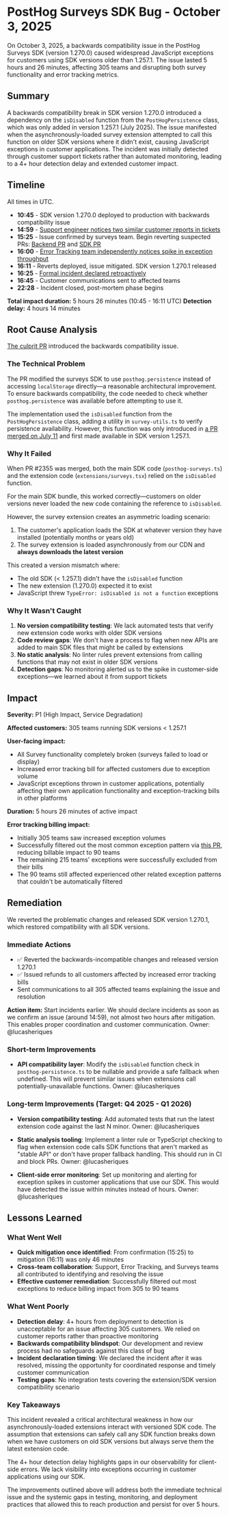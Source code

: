 # PostHog Surveys SDK Bug - October 3, 2025

On October 3, 2025, a backwards compatibility issue in the PostHog Surveys SDK (version 1.270.0) caused widespread JavaScript exceptions for customers using SDK versions older than 1.257.1. The issue lasted 5 hours and 26 minutes, affecting 305 teams and disrupting both survey functionality and error tracking metrics.

## Summary

A backwards compatibility break in SDK version 1.270.0 introduced a dependency on the `isDisabled` function from the `PostHogPersistence` class, which was only added in version 1.257.1 (July 2025). The issue manifested when the asynchronously-loaded survey extension attempted to call this function on older SDK versions where it didn't exist, causing JavaScript exceptions in customer applications. The incident was initially detected through customer support tickets rather than automated monitoring, leading to a 4+ hour detection delay and extended customer impact.

## Timeline

All times in UTC.

- **10:45** - SDK version 1.270.0 deployed to production with backwards compatibility issue
- **14:59** - [Support engineer notices two similar customer reports in tickets](https://posthog.slack.com/archives/C075D3C5HST/p1759503579040139)
- **15:25** - Issue confirmed by surveys team. Begin reverting suspected PRs: [Backend PR](https://github.com/PostHog/posthog/pull/39108/files) and [SDK PR](https://github.com/PostHog/posthog-js/pull/2397)
- **16:00** - [Error Tracking team independently notices spike in exception throughput](https://posthog.slack.com/archives/C087FAT5FK5/p1759507228619759)
- **16:11** - Reverts deployed, issue mitigated. SDK version 1.270.1 released
- **16:25** - [Formal incident declared retroactively](https://posthog.slack.com/archives/C09JR5WV0JG/p1759508704952599)
- **16:45** - Customer communications sent to affected teams
- **22:28** - Incident closed, post-mortem phase begins

**Total impact duration:** 5 hours 26 minutes (10:45 - 16:11 UTC)
**Detection delay:** 4 hours 14 minutes

## Root Cause Analysis

[The culprit PR](https://github.com/PostHog/posthog-js/pull/2355) introduced the backwards compatibility issue.

### The Technical Problem

The PR modified the surveys SDK to use `posthog.persistence` instead of accessing `localStorage` directly—a reasonable architectural improvement. To ensure backwards compatibility, the code needed to check whether `posthog.persistence` was available before attempting to use it.

The implementation used the `isDisabled` function from the `PostHogPersistence` class, adding a utility in `survey-utils.ts` to verify persistence availability. However, this function was only introduced in [a PR merged on July 11](https://github.com/PostHog/posthog-js/pull/2082) and first made available in SDK version 1.257.1.

### Why It Failed

When PR #2355 was merged, both the main SDK code (`posthog-surveys.ts`) and the extension code (`extensions/surveys.tsx`) relied on the `isDisabled` function.

For the main SDK bundle, this worked correctly—customers on older versions never loaded the new code containing the reference to `isDisabled`.

However, the survey extension creates an asymmetric loading scenario:

1. The customer's application loads the SDK at whatever version they have installed (potentially months or years old)
2. The survey extension is loaded asynchronously from our CDN and **always downloads the latest version**

This created a version mismatch where:

- The old SDK (< 1.257.1) didn't have the `isDisabled` function
- The new extension (1.270.0) expected it to exist
- JavaScript threw `TypeError: isDisabled is not a function` exceptions

### Why It Wasn't Caught

1. **No version compatibility testing**: We lack automated tests that verify new extension code works with older SDK versions
2. **Code review gaps**: We don't have a process to flag when new APIs are added to main SDK files that might be called by extensions
3. **No static analysis**: No linter rules prevent extensions from calling functions that may not exist in older SDK versions
4. **Detection gaps**: No monitoring alerted us to the spike in customer-side exceptions—we learned about it from support tickets

## Impact

**Severity:** P1 (High Impact, Service Degradation)

**Affected customers:** 305 teams running SDK versions < 1.257.1

**User-facing impact:**

- All Survey functionality completely broken (surveys failed to load or display)
- Increased error tracking bill for affected customers due to exception volume
- JavaScript exceptions thrown in customer applications, potentially affecting their own application functionality and exception-tracking bills in other platforms

**Duration:** 5 hours 26 minutes of active impact

**Error tracking billing impact:**

- Initially 305 teams saw increased exception volumes
- Successfully filtered out the most common exception pattern via [this PR](https://github.com/PostHog/posthog/pull/39126), reducing billable impact to 90 teams
- The remaining 215 teams' exceptions were successfully excluded from their bills
- The 90 teams still affected experienced other related exception patterns that couldn't be automatically filtered

## Remediation

We reverted the problematic changes and released SDK version 1.270.1, which restored compatibility with all SDK versions.

### Immediate Actions

- ✅ Reverted the backwards-incompatible changes and released version 1.270.1
- ✅ Issued refunds to all customers affected by increased error tracking bills
- Sent communications to all 305 affected teams explaining the issue and resolution

**Action item:** Start incidents earlier. We should declare incidents as soon as we confirm an issue (around 14:59), not almost two hours after mitigation. This enables proper coordination and customer communication. Owner: @lucasheriques

### Short-term Improvements

- **API compatibility layer**: Modify the `isDisabled` function check in `posthog-persistence.ts` to be nullable and provide a safe fallback when undefined. This will prevent similar issues when extensions call potentially-unavailable functions. Owner: @lucasheriques

### Long-term Improvements (Target: Q4 2025 - Q1 2026)

- **Version compatibility testing**: Add automated tests that run the latest extension code against the last N minor. Owner: @lucasheriques

- **Static analysis tooling**: Implement a linter rule or TypeScript checking to flag when extension code calls SDK functions that aren't marked as "stable API" or don't have proper fallback handling. This should run in CI and block PRs. Owner: @lucasheriques

- **Client-side error monitoring**: Set up monitoring and alerting for exception spikes in customer applications that use our SDK. This would have detected the issue within minutes instead of hours. Owner: @lucasheriques

## Lessons Learned

### What Went Well

- **Quick mitigation once identified**: From confirmation (15:25) to mitigation (16:11) was only 46 minutes
- **Cross-team collaboration**: Support, Error Tracking, and Surveys teams all contributed to identifying and resolving the issue
- **Effective customer remediation**: Successfully filtered out most exceptions to reduce billing impact from 305 to 90 teams

### What Went Poorly

- **Detection delay**: 4+ hours from deployment to detection is unacceptable for an issue affecting 305 customers. We relied on customer reports rather than proactive monitoring
- **Backwards compatibility blindspot**: Our development and review process had no safeguards against this class of bug
- **Incident declaration timing**: We declared the incident after it was resolved, missing the opportunity for coordinated response and timely customer communication
- **Testing gaps**: No integration tests covering the extension/SDK version compatibility scenario

### Key Takeaways

This incident revealed a critical architectural weakness in how our asynchronously-loaded extensions interact with versioned SDK code. The assumption that extensions can safely call any SDK function breaks down when we have customers on old SDK versions but always serve them the latest extension code.

The 4+ hour detection delay highlights gaps in our observability for client-side errors. We lack visibility into exceptions occurring in customer applications using our SDK.

The improvements outlined above will address both the immediate technical issue and the systemic gaps in testing, monitoring, and deployment practices that allowed this to reach production and persist for over 5 hours.
